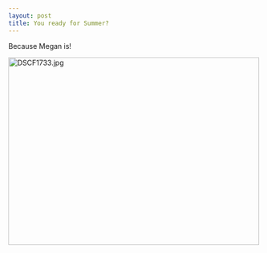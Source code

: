 ```yaml
---
layout: post
title: You ready for Summer?
---
```

Because Megan is!

<a href="http://www.flickr.com/photos/kwe/150613937/" title="Photo Sharing"><img src="http://static.flickr.com/55/150613937_d0b1c0087c.jpg" width="500" height="375" alt="DSCF1733.jpg" /></a>
